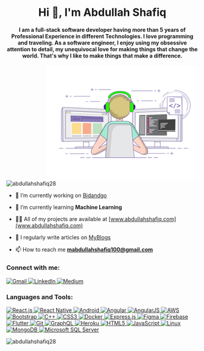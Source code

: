 <h1 align="center">Hi 👋, I'm Abdullah Shafiq</h1>

<h4 align="center">I am a full-stack software developer having more than 5 years of Professional Experience in different Technologies. I love programming and traveling. As a software engineer, I enjoy using my obsessive attention to detail, my unequivocal love for making things that change the world. That's why I like to make things that make a difference.</h4>

<img align="right" alt="Coding" width="400" src="https://raw.githubusercontent.com/devSouvik/devSouvik/master/gif3.gif">
<p align="left"> <img src="https://komarev.com/ghpvc/?username=abdullahshafiq28&label=Profile%20views&color=0e75b6&style=flat" alt="abdullahshafiq28" /> </p>

- 🔭 I’m currently working on [Bidandgo](http://bidandgo.it)

- 🌱 I’m currently learning **Machine Learning**

- 👨‍💻 All of my projects are available at [www.abdullahshafiq.com](www.abdullahshafiq.com)

- 📝 I regularly write articles on [MyBlogs](https://medium.com/@mabdullahshafiq100/javascript-for-beginners-8ecb188e147b)

- 📫 How to reach me **mabdullahshafiq100@gmail.com**

<h3 align="left">Connect with me:</h3>
<p align="left">
   <a href="mailto:mabdullahshafiq100@gmail.com" target="_blank">
  <img alt="Gmail" src="https://img.shields.io/badge/Gmail-D14836?style=for-the-badge&logo=gmail&logoColor=white">
   </a>
   <a href="https://linkedin.com/in/https://www.linkedin.com/in/abdullah-shafiq-9988bb16b" target="_blank">
    <img alt="LinkedIn" src="https://img.shields.io/badge/LinkedIn-0077B5?style=for-the-badge&logo=linkedin&logoColor=white">
  </a>
  <a href="https://medium.com/@mabdullahshafiq100" target="_blank">
  <img alt="Medium" src="https://img.shields.io/badge/Medium-12100E?style=for-the-badge&logo=medium&logoColor=white">
</a>
</p>

<h3 align="left">Languages and Tools:</h3>
<p align="left"> <a href="https://reactjs.org/" target="_blank">
  <img alt="React.js" src="https://img.shields.io/badge/React-61DAFB?style=for-the-badge&logo=react&logoColor=white">
</a>

<a href="https://reactnative.dev/" target="_blank">
  <img alt="React Native" src="https://img.shields.io/badge/React_Native-61DAFB?style=for-the-badge&logo=react&logoColor=white">
</a>
   <a href="https://developer.android.com" target="_blank">
    <img alt="Android" src="https://img.shields.io/badge/Android-3DDC84?style=for-the-badge&logo=android&logoColor=white">
  </a>

  <a href="https://angular.io" target="_blank">
    <img alt="Angular" src="https://img.shields.io/badge/Angular-DD0031?style=for-the-badge&logo=angular&logoColor=white">
  </a>

  <a href="https://angular.io" target="_blank">
    <img alt="AngularJS" src="https://img.shields.io/badge/AngularJS-E23237?style=for-the-badge&logo=angularjs&logoColor=white">
  </a>

  <a href="https://aws.amazon.com" target="_blank">
    <img alt="AWS" src="https://img.shields.io/badge/AWS-232F3E?style=for-the-badge&logo=amazonaws&logoColor=white">
  </a>

  <a href="https://getbootstrap.com" target="_blank">
    <img alt="Bootstrap" src="https://img.shields.io/badge/Bootstrap-563D7C?style=for-the-badge&logo=bootstrap&logoColor=white">
  </a>

  <a href="https://www.w3schools.com/cpp/" target="_blank">
    <img alt="C++" src="https://img.shields.io/badge/C++-00599C?style=for-the-badge&logo=cplusplus&logoColor=white">
  </a>

  <a href="https://www.w3schools.com/css/" target="_blank">
    <img alt="CSS3" src="https://img.shields.io/badge/CSS3-1572B6?style=for-the-badge&logo=css3&logoColor=white">
  </a>

  <a href="https://www.docker.com/" target="_blank">
    <img alt="Docker" src="https://img.shields.io/badge/Docker-2496ED?style=for-the-badge&logo=docker&logoColor=white">
  </a>

  <a href="https://expressjs.com" target="_blank">
    <img alt="Express.js" src="https://img.shields.io/badge/Express.js-000000?style=for-the-badge&logo=express&logoColor=white">
  </a>

  <a href="https://www.figma.com/" target="_blank">
    <img alt="Figma" src="https://img.shields.io/badge/Figma-F24E1E?style=for-the-badge&logo=figma&logoColor=white">
  </a>

  <a href="https://firebase.google.com/" target="_blank">
    <img alt="Firebase" src="https://img.shields.io/badge/Firebase-FFCA28?style=for-the-badge&logo=firebase&logoColor=black">
  </a>

  <a href="https://flutter.dev" target="_blank">
    <img alt="Flutter" src="https://img.shields.io/badge/Flutter-02569B?style=for-the-badge&logo=flutter&logoColor=white">
  </a>

  <a href="https://git-scm.com/" target="_blank">
    <img alt="Git" src="https://img.shields.io/badge/Git-F05032?style=for-the-badge&logo=git&logoColor=white">
  </a>

  <a href="https://graphql.org" target="_blank">
    <img alt="GraphQL" src="https://img.shields.io/badge/GraphQL-E10098?style=for-the-badge&logo=graphql&logoColor=white">
  </a>

  <a href="https://heroku.com" target="_blank">
    <img alt="Heroku" src="https://img.shields.io/badge/Heroku-430098?style=for-the-badge&logo=heroku&logoColor=white">
  </a>

  <a href="https://www.w3.org/html/" target="_blank">
    <img alt="HTML5" src="https://img.shields.io/badge/HTML5-E34F26?style=for-the-badge&logo=html5&logoColor=white">
  </a>

  <a href="https://developer.mozilla.org/en-US/docs/Web/JavaScript" target="_blank">
    <img alt="JavaScript" src="https://img.shields.io/badge/JavaScript-F7DF1E?style=for-the-badge&logo=javascript&logoColor=black">
  </a>

  <a href="https://www.linux.org/" target="_blank">
    <img alt="Linux" src="https://img.shields.io/badge/Linux-FCC624?style=for-the-badge&logo=linux&logoColor=black">
  </a>

  <a href="https://www.mongodb.com/" target="_blank">
    <img alt="MongoDB" src="https://img.shields.io/badge/MongoDB-47A248?style=for-the-badge&logo=mongodb&logoColor=white">
  </a>

  <a href="https://www.microsoft.com/en-us/sql-server" target="_blank">
    <img alt="Microsoft SQL Server" src="https://img.shields.io/badge/Microsoft%20SQL%20Server-CC2927?style=for-the-badge&logo=microsoftsqlserver&logoColor=white">
  </a>
 </p>

<p><img align="left" src="https://github-readme-stats.vercel.app/api/top-langs?username=abdullahshafiq28&show_icons=true&locale=en&layout=compact" alt="abdullahshafiq28" /></p>

